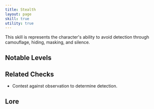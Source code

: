 ```yaml
---
title: Stealth
layout: page
skill: true
utility: true
---
```

This skill is represents the character's ability to avoid detection through camouflage, hiding, masking, and silence.

## Notable Levels


## Related Checks
- Contest against observation to determine detection.

## Lore

